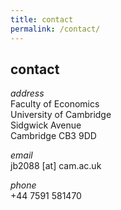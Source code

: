 ```yaml
---
title: contact
permalink: /contact/
---
```


## contact

_address_ <br>
Faculty of Economics <br>
University of Cambridge <br>
Sidgwick Avenue <br>
Cambridge CB3 9DD <br>

_email_ <br>
jb2088 [at] cam.ac.uk

_phone_ <br>
+44 7591 581470
